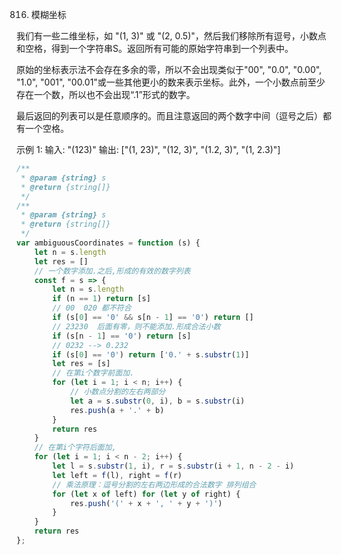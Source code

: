 816. 模糊坐标

我们有一些二维坐标，如 "(1, 3)" 或 "(2, 0.5)"，然后我们移除所有逗号，小数点和空格，得到一个字符串S。返回所有可能的原始字符串到一个列表中。

原始的坐标表示法不会存在多余的零，所以不会出现类似于"00", "0.0", "0.00", "1.0", "001", "00.01"或一些其他更小的数来表示坐标。此外，一个小数点前至少存在一个数，所以也不会出现“.1”形式的数字。

最后返回的列表可以是任意顺序的。而且注意返回的两个数字中间（逗号之后）都有一个空格。

 

示例 1:
输入: "(123)"
输出: ["(1, 23)", "(12, 3)", "(1.2, 3)", "(1, 2.3)"]

```js
/**
 * @param {string} s
 * @return {string[]}
 */
/**
 * @param {string} s
 * @return {string[]}
 */
var ambiguousCoordinates = function (s) {
    let n = s.length
    let res = []
    // 一个数字添加.之后,形成的有效的数字列表
    const f = s => {
        let n = s.length
        if (n == 1) return [s]
        // 00  020 都不符合
        if (s[0] == '0' && s[n - 1] == '0') return []
        // 23230  后面有零，则不能添加.形成合法小数
        if (s[n - 1] == '0') return [s]
        // 0232 --> 0.232 
        if (s[0] == '0') return ['0.' + s.substr(1)]
        let res = [s]
        // 在第i个数字前面加.
        for (let i = 1; i < n; i++) {
            // 小数点分割的左右两部分
            let a = s.substr(0, i), b = s.substr(i)
            res.push(a + '.' + b)
        }
        return res
    }
    // 在第i个字符后面加,
    for (let i = 1; i < n - 2; i++) {
        let l = s.substr(1, i), r = s.substr(i + 1, n - 2 - i)
        let left = f(l), right = f(r)
        // 乘法原理：逗号分割的左右两边形成的合法数字 排列组合
        for (let x of left) for (let y of right) {
            res.push('(' + x + ', ' + y + ')')
        }
    }
    return res
};